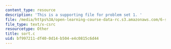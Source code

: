```yaml
---
content_type: resource
description: 'This is a supporting file for problem set 1. '
file: /media/https%3A/open-learning-course-data-rc.s3.amazonaws.com/6-s096-introduction-to-c-and-c-january-iap-2013/bf997211df400d14b504e4c0815c6d44_sort.c
file_type: text/x-csrc
resourcetype: Other
title: sort.c
uid: bf997211-df40-0d14-b504-e4c0815c6d44
---
```

